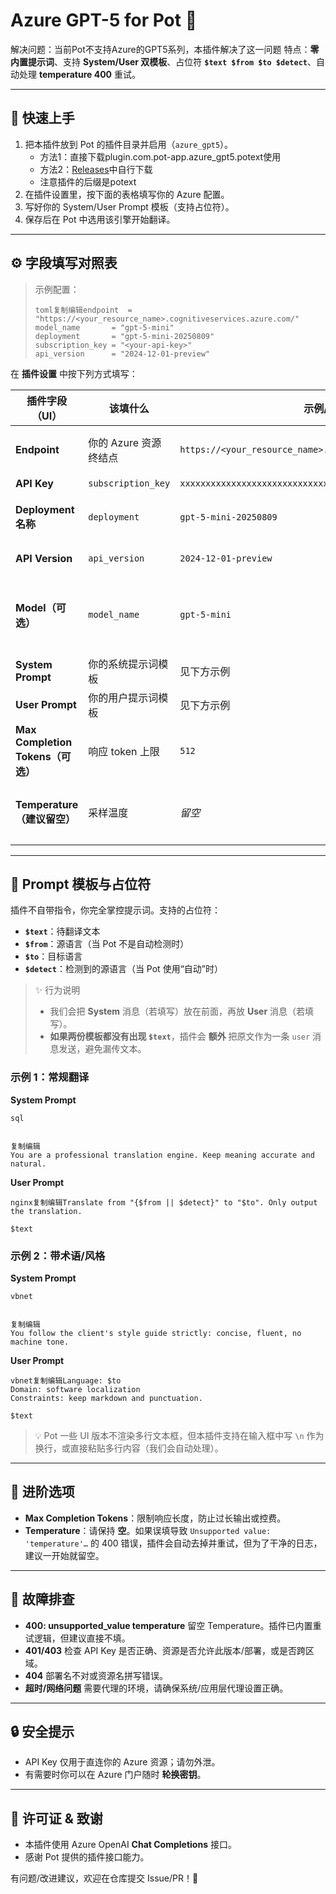 # Azure GPT-5 for Pot 🧩

解决问题：当前Pot不支持Azure的GPT5系列，本插件解决了这一问题
 特点：**零内置提示词**、支持 **System/User 双模板**、占位符 **`$text $from $to $detect`**、自动处理 **temperature 400** 重试。

------

## 🚀 快速上手

1. 把本插件放到 Pot 的插件目录并启用（`azure_gpt5`）。
   - 方法1：直接下载plugin.com.pot-app.azure_gpt5.potext使用
   - 方法2：[Releases](https://github.com/Mason-9/Azure-GPT-5-for-Pot/releases)中自行下载
   - 注意插件的后缀是potext
2. 在插件设置里，按下面的表格填写你的 Azure 配置。
3. 写好你的 System/User Prompt 模板（支持占位符）。
4. 保存后在 Pot 中选用该引擎开始翻译。

------

## ⚙️ 字段填写对照表

> 示例配置：
>
> ```
> toml复制编辑endpoint  = "https://<your_resource_name>.cognitiveservices.azure.com/"
> model_name       = "gpt-5-mini"
> deployment       = "gpt-5-mini-20250809"
> subscription_key = "<your-api-key>"
> api_version      = "2024-12-01-preview"
> ```

在 **插件设置** 中按下列方式填写：

| 插件字段（UI）                    | 该填什么              | 示例/格式                                                   | 说明                                                         |
| --------------------------------- | --------------------- | ----------------------------------------------------------- | ------------------------------------------------------------ |
| **Endpoint**                      | 你的 Azure 资源终结点 | `https://<your_resource_name>.cognitiveservices.azure.com/` | 需要 **https + 域名**，末尾斜杠可有可无（插件会自动处理）。  |
| **API Key**                       | `subscription_key`    | `xxxxxxxxxxxxxxxxxxxxxxxxxxxxxxxx`                          | Azure 资源的密钥。                                           |
| **Deployment 名称**               | `deployment`          | `gpt-5-mini-20250809`                                       | **Azure 部署名**（不是模型名）。真正决定调用的是它。         |
| **API Version**                   | `api_version`         | `2024-12-01-preview`                                        | 与你资源/地区可用版本一致。默认为此版本。                    |
| **Model（可选）**                 | `model_name`          | `gpt-5-mini`                                                | 可留空。多数情况下 **Azure 只看 deployment**。仅当你的网关/代理需要 `model` 字段时再填。 |
| **System Prompt**                 | 你的系统提示词模板    | 见下方示例                                                  | 支持占位符；为空则不发送 system 消息。                       |
| **User Prompt**                   | 你的用户提示词模板    | 见下方示例                                                  | 支持占位符；为空则不发送 user 消息。                         |
| **Max Completion Tokens（可选）** | 响应 token 上限       | `512`                                                       | 对应 `max_completion_tokens`。留空则不传。                   |
| **Temperature（建议留空）**       | 采样温度              | *留空*                                                      | GPT-5 系列目前只支持默认值。若你误填导致 400，本插件会自动移除后重试。 |



------

## 🧠 Prompt 模板与占位符

插件不自带指令，你完全掌控提示词。支持的占位符：

- **`$text`**：待翻译文本
- **`$from`**：源语言（当 Pot 不是自动检测时）
- **`$to`**：目标语言
- **`$detect`**：检测到的源语言（当 Pot 使用“自动”时）

> ✨ 行为说明
>
> - 我们会把 **System** 消息（若填写）放在前面，再放 **User** 消息（若填写）。
> - **如果两份模板都没有出现 `$text`**，插件会 **额外** 把原文作为一条 `user` 消息发送，避免漏传文本。

### 示例 1：常规翻译

**System Prompt**

```
sql


复制编辑
You are a professional translation engine. Keep meaning accurate and natural.
```

**User Prompt**

```
nginx复制编辑Translate from "{$from || $detect}" to "$to". Only output the translation.

$text
```

### 示例 2：带术语/风格

**System Prompt**

```
vbnet


复制编辑
You follow the client's style guide strictly: concise, fluent, no machine tone.
```

**User Prompt**

```
vbnet复制编辑Language: $to
Domain: software localization
Constraints: keep markdown and punctuation.

$text
```

> 💡 Pot 一些 UI 版本不渲染多行文本框，但本插件支持在输入框中写 `\n` 作为换行，或直接粘贴多行内容（我们会自动处理）。

------

## 🔧 进阶选项

- **Max Completion Tokens**：限制响应长度，防止过长输出或控费。
- **Temperature**：请保持 **空**。如果误填导致 `Unsupported value: 'temperature'…` 的 400 错误，插件会自动去掉并重试，但为了干净的日志，建议一开始就留空。

------

## 🐞 故障排查

- **400: unsupported_value temperature**
   留空 Temperature。插件已内置重试逻辑，但建议直接不填。
- **401/403**
   检查 API Key 是否正确、资源是否允许此版本/部署，或是否跨区域。
- **404**
   部署名不对或资源名拼写错误。
- **超时/网络问题**
   需要代理的环境，请确保系统/应用层代理设置正确。

------

## 🔒 安全提示

- API Key 仅用于直连你的 Azure 资源；请勿外泄。
- 有需要时你可以在 Azure 门户随时 **轮换密钥**。

------

## 📝 许可证 & 致谢

- 本插件使用 Azure OpenAI **Chat Completions** 接口。
- 感谢 Pot 提供的插件接口能力。

有问题/改进建议，欢迎在仓库提交 Issue/PR！🥳